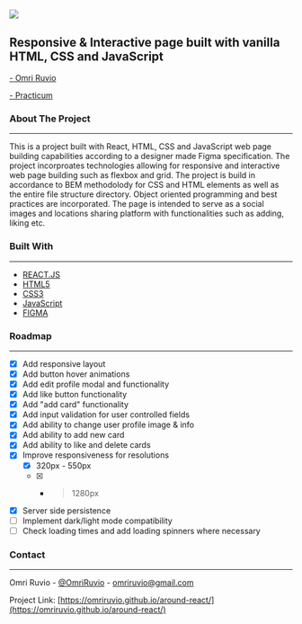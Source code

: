 # ![](./images/logo.svg)

## Responsive & Interactive page built with vanilla HTML, CSS and JavaScript

[- Omri Ruvio]("https://www.linkedin.com/in/omri-ruvio")

[- Practicum]("https://www.practicum100.com/")

### About The Project

---

This is a project built with React, HTML, CSS and JavaScript web page building capabilities according to a designer made Figma specification. The project incorproates technologies allowing for responsive and interactive web page building such as flexbox and grid. The project is build in accordance to BEM methodolody for CSS and HTML elements as well as the entire file structure directory. Object oriented programming and best practices are incorporated. The page is intended to serve as a social images and locations sharing platform with functionalities such as adding, liking etc.

### Built With

---

- [REACT.JS](https://reactjs.org/)
- [HTML5](https://www.w3schools.com/html/)
- [CSS3](https://www.w3schools.com/css/)
- [JavaScript](https://www.w3schools.com/js/)
- [FIGMA](https://www.figma.com/)

### Roadmap

---

- [x] Add responsive layout
- [x] Add button hover animations
- [x] Add edit profile modal and functionality
- [x] Add like button functionality
- [x] Add "add card" functionality
- [x] Add input validation for user controlled fields
- [x] Add ability to change user profile image & info
- [x] Add ability to add new card
- [x] Add ability to like and delete cards
- [x] Improve responsiveness for resolutions
  - [x] 320px - 550px
  - [x] - > 1280px
- [x] Server side persistence
- [ ] Implement dark/light mode compatibility
- [ ] Check loading times and add loading spinners where necessary

### Contact

---

Omri Ruvio - [@OmriRuvio](https://twitter.com/omriruvio) - omriruvio@gmail.com

Project Link: [https://omriruvio.github.io/around-react/](https://omriruvio.github.io/around-react/)
